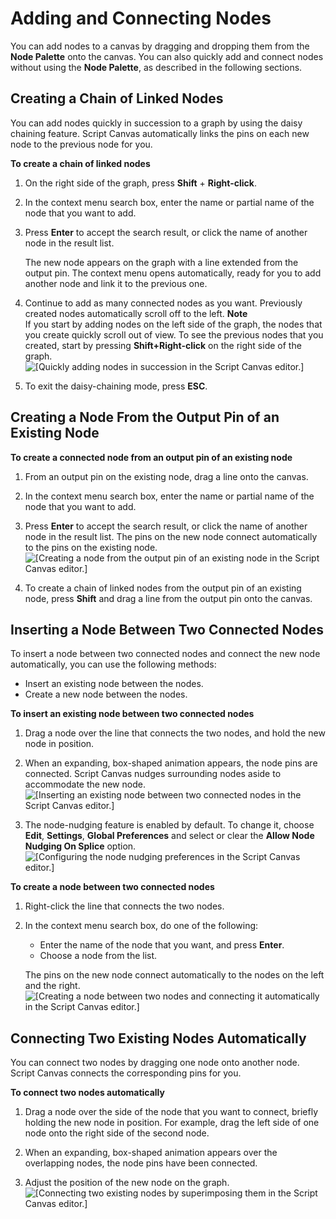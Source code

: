 # Adding and Connecting Nodes<a name="script-canvas-working-with-nodes-adding-and-connecting"></a>

You can add nodes to a canvas by dragging and dropping them from the **Node Palette** onto the canvas\. You can also quickly add and connect nodes without using the **Node Palette**, as described in the following sections\.

## Creating a Chain of Linked Nodes<a name="script-canvas-working-with-nodes-creating-a-chain-of-linked-nodes"></a>

You can add nodes quickly in succession to a graph by using the daisy chaining feature\. Script Canvas automatically links the pins on each new node to the previous node for you\.

**To create a chain of linked nodes**

1. On the right side of the graph, press **Shift** \+ **Right\-click**\.

1. In the context menu search box, enter the name or partial name of the node that you want to add\.

1. Press **Enter** to accept the search result, or click the name of another node in the result list\.

   The new node appears on the graph with a line extended from the output pin\. The context menu opens automatically, ready for you to add another node and link it to the previous one\.

1. Continue to add as many connected nodes as you want\. Previously created nodes automatically scroll off to the left\.
**Note**  
If you start by adding nodes on the left side of the graph, the nodes that you create quickly scroll out of view\. To see the previous nodes that you created, start by pressing **Shift\+Right\-click** on the right side of the graph\.  
![\[Quickly adding nodes in succession in the Script Canvas editor.\]](http://docs.aws.amazon.com/lumberyard/latest/userguide/images/shared-script-canvas-working-with-nodes-1.gif)

1. To exit the daisy\-chaining mode, press **ESC**\.

## Creating a Node From the Output Pin of an Existing Node<a name="script-canvas-working-with-nodes-creating-a-node-from-the-output-pin-of-an-existing-node"></a>

**To create a connected node from an output pin of an existing node**

1. From an output pin on the existing node, drag a line onto the canvas\.

1. In the context menu search box, enter the name or partial name of the node that you want to add\.

1. Press **Enter** to accept the search result, or click the name of another node in the result list\. The pins on the new node connect automatically to the pins on the existing node\.  
![\[Creating a node from the output pin of an existing node in the Script Canvas editor.\]](http://docs.aws.amazon.com/lumberyard/latest/userguide/images/script-canvas-working-with-nodes-2.gif)

1. To create a chain of linked nodes from the output pin of an existing node, press **Shift** and drag a line from the output pin onto the canvas\.

## Inserting a Node Between Two Connected Nodes<a name="script-canvas-working-with-nodes-inserting-a-node-between-two-connected-nodes"></a>

To insert a node between two connected nodes and connect the new node automatically, you can use the following methods:
+ Insert an existing node between the nodes\.
+ Create a new node between the nodes\.

**To insert an existing node between two connected nodes**

1. Drag a node over the line that connects the two nodes, and hold the new node in position\.

1. When an expanding, box\-shaped animation appears, the node pins are connected\. Script Canvas nudges surrounding nodes aside to accommodate the new node\.  
![\[Inserting an existing node between two connected nodes in the Script Canvas editor.\]](http://docs.aws.amazon.com/lumberyard/latest/userguide/images/script-canvas-working-with-nodes-3.gif)

1. The node\-nudging feature is enabled by default\. To change it, choose **Edit**, **Settings**, **Global Preferences** and select or clear the **Allow Node Nudging On Splice** option\.  
![\[Configuring the node nudging preferences in the Script Canvas editor.\]](http://docs.aws.amazon.com/lumberyard/latest/userguide/images/script-canvas-working-with-nodes-4.png)

**To create a node between two connected nodes**

1. Right\-click the line that connects the two nodes\.

1. In the context menu search box, do one of the following:
   + Enter the name of the node that you want, and press **Enter**\.
   + Choose a node from the list\.

   The pins on the new node connect automatically to the nodes on the left and the right\.  
![\[Creating a node between two nodes and connecting it automatically in the Script Canvas editor.\]](http://docs.aws.amazon.com/lumberyard/latest/userguide/images/script-canvas-working-with-nodes-5.gif)

## Connecting Two Existing Nodes Automatically<a name="script-canvas-working-with-nodes-connecting-two-existing-nodes-automatically"></a>

You can connect two nodes by dragging one node onto another node\. Script Canvas connects the corresponding pins for you\.

**To connect two nodes automatically**

1. Drag a node over the side of the node that you want to connect, briefly holding the new node in position\. For example, drag the left side of one node onto the right side of the second node\.

1. When an expanding, box\-shaped animation appears over the overlapping nodes, the node pins have been connected\.

1. Adjust the position of the new node on the graph\.  
![\[Connecting two existing nodes by superimposing them in the Script Canvas editor.\]](http://docs.aws.amazon.com/lumberyard/latest/userguide/images/script-canvas-working-with-nodes-6.gif)